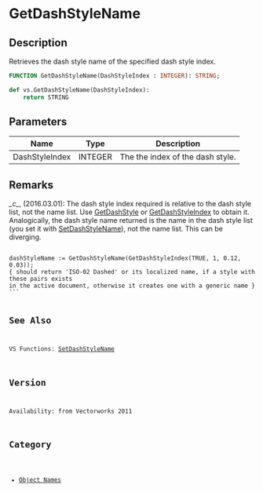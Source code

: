 # GetDashStyleName

## Description
Retrieves the dash style name of the specified dash style index.

```pascal
FUNCTION GetDashStyleName(DashStyleIndex : INTEGER): STRING;
```

```python
def vs.GetDashStyleName(DashStyleIndex):
    return STRING
```

## Parameters
|Name|Type|Description|
|---|---|---|
|DashStyleIndex|INTEGER|The the index of the dash style.|

## Remarks
*\_c\_*, (2016.03.01):  The dash style index required is relative to the dash style list, not the name list. Use [GetDashStyle](GetDashStyle.md) or [GetDashStyleIndex](GetDashStyleIndex.md) to obtain it. Analogically, the dash style name returned is the name in the dash style list (you set it with [SetDashStyleName](SetDashStyleName.md)), not the name list. This can be diverging.

<code lang="vs">
dashStyleName := GetDashStyleName(GetDashStyleIndex(TRUE, 1, 0.12, 0.03));
{ should return 'ISO-02 Dashed' or its localized name, if a style with these pairs exists
in the active document, otherwise it creates one with a generic name }
```

## See Also
VS Functions:
[SetDashStyleName](SetDashStyleName.md)

## Version
Availability: from Vectorworks 2011

## Category
* [Object Names](../Categories/Object%20Names.md)
